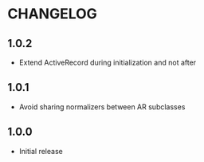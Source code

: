 # CHANGELOG

## 1.0.2
  * Extend ActiveRecord during initialization and not after

## 1.0.1
  * Avoid sharing normalizers between AR subclasses

## 1.0.0
  * Initial release
